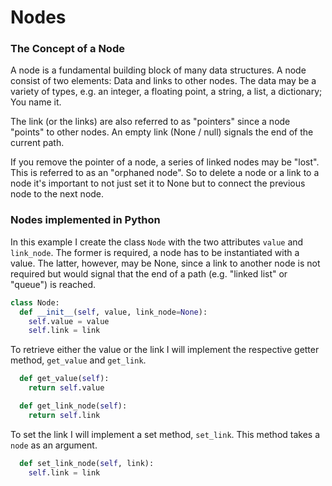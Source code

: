 # Nodes

### The Concept of a Node

A node is a fundamental building block of many data structures. A node consist of two elements: Data and links to other nodes. The data may be a variety of types, e.g. an integer, a floating point, a string, a list, a dictionary; You name it.

The link (or the links) are also referred to as "pointers" since a node "points" to other nodes. An empty link (None / null) signals the end of the current path. 

If you remove the pointer of a node, a series of linked nodes may be "lost". This is referred to as an "orphaned node". So to delete a node or a link to a node it's important to not just set it to None but to connect the previous node to the next node. 

### Nodes implemented in Python

In this example I create the class `Node` with the two attributes `value` and `link_node`. The former is required, a node has to be instantiated with a value. The latter, however, may be None, since a link to another node is not required but would signal that the end of a path (e.g. "linked list" or "queue") is reached.

```python
class Node:
  def __init__(self, value, link_node=None):
    self.value = value
    self.link = link
```

To retrieve either the value or the link I will implement the respective getter method, `get_value` and `get_link`.

```python
  def get_value(self):
    return self.value

  def get_link_node(self):
    return self.link
```

To set the link I will implement a set method, `set_link`. This method takes a `node` as an argument. 

```python
  def set_link_node(self, link):
    self.link = link
```